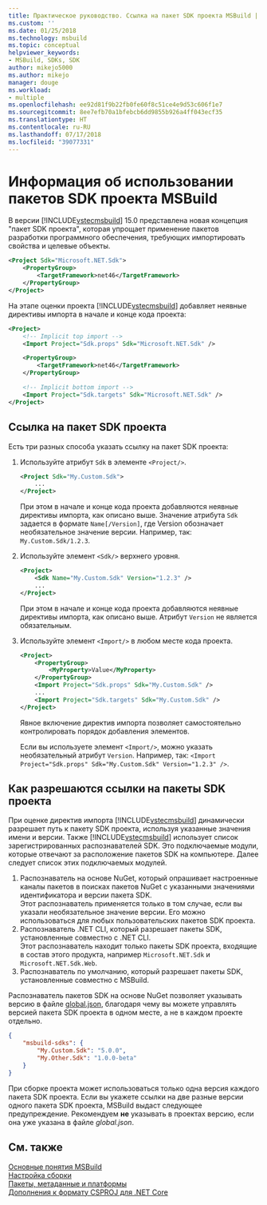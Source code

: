 ```yaml
---
title: Практическое руководство. Ссылка на пакет SDK проекта MSBuild | Документация Майкрософт
ms.custom: ''
ms.date: 01/25/2018
ms.technology: msbuild
ms.topic: conceptual
helpviewer_keywords:
- MSBuild, SDKs, SDK
author: mikejo5000
ms.author: mikejo
manager: douge
ms.workload:
- multiple
ms.openlocfilehash: ee92d81f9b22fb0fe60f8c51ce4e9d53c606f1e7
ms.sourcegitcommit: 8ee7efb70a1bfebcb6dd9855b926a4ff043ecf35
ms.translationtype: HT
ms.contentlocale: ru-RU
ms.lasthandoff: 07/17/2018
ms.locfileid: "39077331"
---
```

# <a name="how-to-use-msbuild-project-sdks"></a>Информация об использовании пакетов SDK проекта MSBuild

В версии [!INCLUDE[vstecmsbuild](../extensibility/internals/includes/vstecmsbuild_md.md)] 15.0 представлена новая концепция "пакет SDK проекта", которая упрощает применение пакетов разработки программного обеспечения, требующих импортировать свойства и целевые объекты.

```xml
<Project Sdk="Microsoft.NET.Sdk">
    <PropertyGroup>
        <TargetFramework>net46</TargetFramework>
    </PropertyGroup>
</Project>
```

На этапе оценки проекта [!INCLUDE[vstecmsbuild](../extensibility/internals/includes/vstecmsbuild_md.md)] добавляет неявные директивы импорта в начале и конце кода проекта:

```xml
<Project>
    <!-- Implicit top import -->
    <Import Project="Sdk.props" Sdk="Microsoft.NET.Sdk" />

    <PropertyGroup>
        <TargetFramework>net46</TargetFramework>
    </PropertyGroup>

    <!-- Implicit bottom import -->
    <Import Project="Sdk.targets" Sdk="Microsoft.NET.Sdk" />
</Project>
```

## <a name="reference-a-project-sdk"></a>Ссылка на пакет SDK проекта

 Есть три разных способа указать ссылку на пакет SDK проекта:

1. Используйте атрибут `Sdk` в элементе `<Project/>`.

    ```xml
    <Project Sdk="My.Custom.Sdk">
        ...
    </Project>
    ```

    При этом в начале и конце кода проекта добавляются неявные директивы импорта, как описано выше.  Значение атрибута `Sdk` задается в формате `Name[/Version]`, где Version обозначает необязательное значение версии.  Например, так: `My.Custom.Sdk/1.2.3`.

2. Используйте элемент `<Sdk/>` верхнего уровня.

    ```xml
    <Project>
        <Sdk Name="My.Custom.Sdk" Version="1.2.3" />
        ...
    </Project>
   ```

   При этом в начале и конце кода проекта добавляются неявные директивы импорта, как описано выше.  Атрибут `Version` не является обязательным.

3. Используйте элемент `<Import/>` в любом месте кода проекта.

    ```xml
    <Project>
        <PropertyGroup>
            <MyProperty>Value</MyProperty>
        </PropertyGroup>
        <Import Project="Sdk.props" Sdk="My.Custom.Sdk" />
        ...
        <Import Project="Sdk.targets" Sdk="My.Custom.Sdk" />
    </Project>
   ```

   Явное включение директив импорта позволяет самостоятельно контролировать порядок добавления элементов.

   Если вы используете элемент `<Import/>`, можно указать необязательный атрибут `Version`.  Например, так: `<Import Project="Sdk.props" Sdk="My.Custom.Sdk" Version="1.2.3" />`.

## <a name="how-project-sdks-are-resolved"></a>Как разрешаются ссылки на пакеты SDK проекта

При оценке директив импорта [!INCLUDE[vstecmsbuild](../extensibility/internals/includes/vstecmsbuild_md.md)] динамически разрешает путь к пакету SDK проекта, используя указанные значения имени и версии.  Также [!INCLUDE[vstecmsbuild](../extensibility/internals/includes/vstecmsbuild_md.md)] использует список зарегистрированных распознавателей SDK. Это подключаемые модули, которые отвечают за расположение пакетов SDK на компьютере.  Далее следует список этих подключаемых модулей.

1. Распознаватель на основе NuGet, который опрашивает настроенные каналы пакетов в поисках пакетов NuGet с указанными значениями идентификатора и версии пакета SDK.<br/>
   Этот распознаватель применяется только в том случае, если вы указали необязательное значение версии. Его можно использоваться для любых пользовательских пакетов SDK проекта.  
2. Распознаватель .NET CLI, который разрешает пакеты SDK, установленные совместно с .NET CLI.<br/>
   Этот распознаватель находит только пакеты SDK проекта, входящие в состав этого продукта, например `Microsoft.NET.Sdk` и `Microsoft.NET.Sdk.Web`.
3. Распознаватель по умолчанию, который разрешает пакеты SDK, установленные совместно с MSBuild.

Распознаватель пакетов SDK на основе NuGet позволяет указывать версию в файле [global.json](https://docs.microsoft.com/en-us/dotnet/core/tools/global-json), благодаря чему вы можете управлять версией пакета SDK проекта в одном месте, а не в каждом проекте отдельно.

```json
{
    "msbuild-sdks": {
        "My.Custom.Sdk": "5.0.0",
        "My.Other.Sdk": "1.0.0-beta"
    }
}
```

При сборке проекта может использоваться только одна версия каждого пакета SDK проекта.  Если вы укажете ссылки на две разные версии одного пакета SDK проекта, MSBuild выдаст следующее предупреждение.  Рекомендуем **не** указывать в проектах версию, если она уже указана в файле *global.json*.  

## <a name="see-also"></a>См. также

 [Основные понятия MSBuild](../msbuild/msbuild-concepts.md)   
 [Настройка сборки](../msbuild/customize-your-build.md)   
 [Пакеты, метаданные и платформы](/dotnet/core/packages)   
 [Дополнения к формату CSPROJ для .NET Core](/dotnet/core/tools/csproj)

